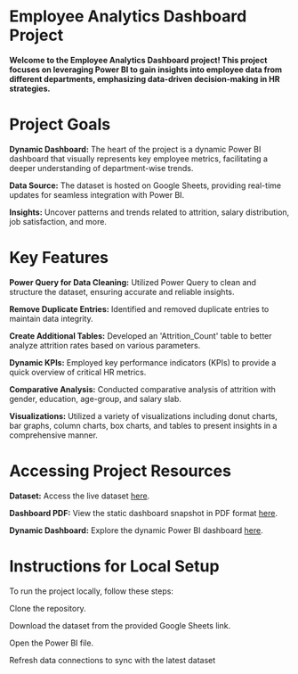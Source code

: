 # Employee Analytics Dashboard Project

**Welcome to the Employee Analytics Dashboard project! This project focuses on leveraging Power BI to gain insights into employee data from different departments, 
emphasizing data-driven decision-making in HR strategies.**

# Project Goals
**Dynamic Dashboard:** The heart of the project is a dynamic Power BI dashboard that visually represents key employee metrics, facilitating a deeper understanding of department-wise trends.

**Data Source:** The dataset is hosted on Google Sheets, providing real-time updates for seamless integration with Power BI.

**Insights:** Uncover patterns and trends related to attrition, salary distribution, job satisfaction, and more.

# Key Features
**Power Query for Data Cleaning:** Utilized Power Query to clean and structure the dataset, ensuring accurate and reliable insights.

**Remove Duplicate Entries:** Identified and removed duplicate entries to maintain data integrity.

**Create Additional Tables:** Developed an 'Attrition_Count' table to better analyze attrition rates based on various parameters.

**Dynamic KPIs:** Employed key performance indicators (KPIs) to provide a quick overview of critical HR metrics.

**Comparative Analysis:** Conducted comparative analysis of attrition with gender, education, age-group, and salary slab.

**Visualizations:** Utilized a variety of visualizations including donut charts, bar graphs, column charts, box charts, and tables to present insights in a comprehensive manner.

# Accessing Project Resources
**Dataset:** Access the live dataset [here](https://drive.google.com/file/d/19TfLHNq-i3fpE7Mloc0ff_iPVFHCVl4Q/view?usp=sharing).

**Dashboard PDF:** View the static dashboard snapshot in PDF format [here](https://drive.google.com/file/d/1go0EEos--RoePJKyXpCBU2aD96xtQ0dV/view?usp=sharing).

**Dynamic Dashboard:** Explore the dynamic Power BI dashboard [here](https://app.powerbi.com/groups/me/reports/4bd31721-fbf8-4841-ba3b-f8d87685776e?ctid=d0583313-b4e4-405d-8e24-38d981ac10cf&pbi_source=linkShare).

# Instructions for Local Setup
To run the project locally, follow these steps:

Clone the repository.

Download the dataset from the provided Google Sheets link.

Open the Power BI file.

Refresh data connections to sync with the latest dataset
